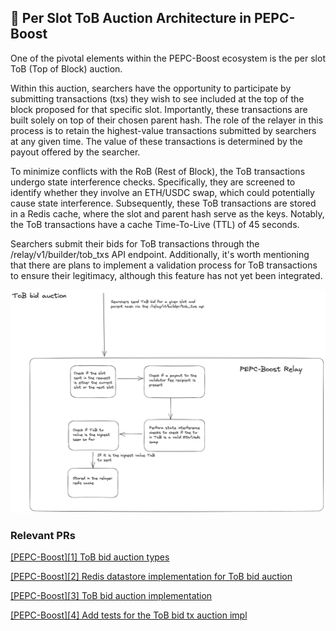 ## 📝 Per Slot ToB Auction Architecture in PEPC-Boost

One of the pivotal elements within the PEPC-Boost ecosystem is the per slot ToB (Top of Block) auction.

Within this auction, searchers have the opportunity to participate by submitting transactions (txs) they wish to see included at the top of the block proposed for that specific slot. Importantly, these transactions are built solely on top of their chosen parent hash. The role of the relayer in this process is to retain the highest-value transactions submitted by searchers at any given time. The value of these transactions is determined by the payout offered by the searcher.

To minimize conflicts with the RoB (Rest of Block), the ToB transactions undergo state interference checks. Specifically, they are screened to identify whether they involve an ETH/USDC swap, which could potentially cause state interference. Subsequently, these ToB transactions are stored in a Redis cache, where the slot and parent hash serve as the keys. Notably, the ToB transactions have a cache Time-To-Live (TTL) of 45 seconds.

Searchers submit their bids for ToB transactions through the /relay/v1/builder/tob_txs API endpoint. Additionally, it's worth mentioning that there are plans to implement a validation process for ToB transactions to ensure their legitimacy, although this feature has not yet been integrated.

![TOB bid auction](https://raw.githubusercontent.com/bharath-123/pepc-boost-docs/main/diagrams/TOBAuctionFlow.png)


### Relevant PRs

[[PEPC-Boost][1] ToB bid auction types](https://github.com/bharath-123/pepc-boost-relay/pull/4)

[[PEPC-Boost][2] Redis datastore implementation for ToB bid auction](https://github.com/bharath-123/pepc-boost-relay/pull/5)

[[PEPC-Boost][3] ToB bid auction implementation](https://github.com/bharath-123/pepc-boost-relay/pull/6)

[[PEPC-Boost][4] Add tests for the ToB bid tx auction impl](https://github.com/bharath-123/pepc-boost-relay/pull/7)